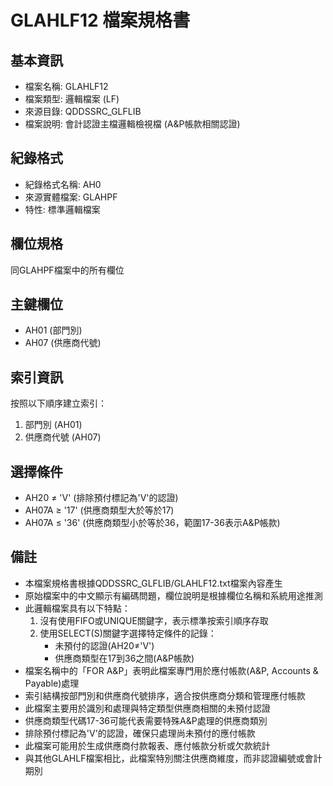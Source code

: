 # GLAHLF12 檔案規格書

## 基本資訊
- 檔案名稱: GLAHLF12
- 檔案類型: 邏輯檔案 (LF)
- 來源目錄: QDDSSRC_GLFLIB
- 檔案說明: 會計認證主檔邏輯檢視檔 (A&P帳款相關認證)

## 紀錄格式
- 紀錄格式名稱: AH0
- 來源實體檔案: GLAHPF
- 特性: 標準邏輯檔案

## 欄位規格
同GLAHPF檔案中的所有欄位

## 主鍵欄位
- AH01 (部門別)
- AH07 (供應商代號)

## 索引資訊
按照以下順序建立索引：
1. 部門別 (AH01)
2. 供應商代號 (AH07)

## 選擇條件
- AH20 ≠ 'V' (排除預付標記為'V'的認證)
- AH07A ≥ '17' (供應商類型大於等於17)
- AH07A ≤ '36' (供應商類型小於等於36，範圍17-36表示A&P帳款)

## 備註
- 本檔案規格書根據QDDSSRC_GLFLIB/GLAHLF12.txt檔案內容產生
- 原始檔案中的中文顯示有編碼問題，欄位說明是根據欄位名稱和系統用途推測
- 此邏輯檔案具有以下特點：
  1. 沒有使用FIFO或UNIQUE關鍵字，表示標準按索引順序存取
  2. 使用SELECT(S)關鍵字選擇特定條件的記錄：
     - 未預付的認證(AH20≠'V')
     - 供應商類型在17到36之間(A&P帳款)
- 檔案名稱中的「FOR A&P」表明此檔案專門用於應付帳款(A&P, Accounts & Payable)處理
- 索引結構按部門別和供應商代號排序，適合按供應商分類和管理應付帳款
- 此檔案主要用於識別和處理與特定類型供應商相關的未預付認證
- 供應商類型代碼17-36可能代表需要特殊A&P處理的供應商類別
- 排除預付標記為'V'的認證，確保只處理尚未預付的應付帳款
- 此檔案可能用於生成供應商付款報表、應付帳款分析或欠款統計
- 與其他GLAHLF檔案相比，此檔案特別關注供應商維度，而非認證編號或會計期別 